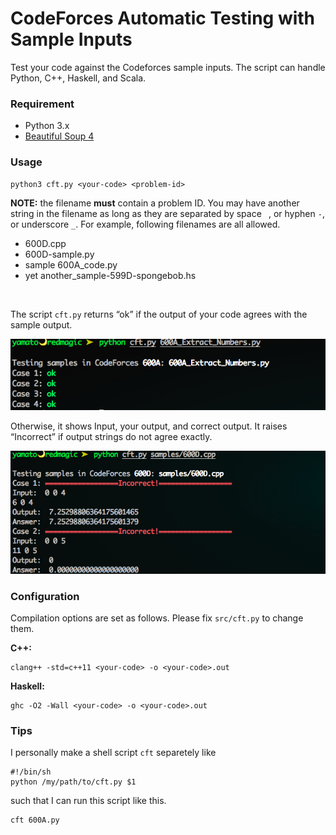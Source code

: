 CodeForces Automatic Testing with Sample Inputs
==============================================


Test your code against the Codeforces sample inputs. The script can handle
Python, C++, Haskell, and Scala.

### Requirement
- Python 3.x
- [Beautiful Soup 4](http://www.crummy.com/software/BeautifulSoup/)


### Usage
~~~~~~~~~~~~~~~~~~~~~~~~~~~~~~~~~~~~~~~~~~~~~~~~~~~~~~~~~~~~~~~~~~~~~~~~~~~~~~~~
python3 cft.py <your-code> <problem-id>
~~~~~~~~~~~~~~~~~~~~~~~~~~~~~~~~~~~~~~~~~~~~~~~~~~~~~~~~~~~~~~~~~~~~~~~~~~~~~~~~

**NOTE:** the filename **must** contain a problem ID. You may have another
string in the filename as long as they are separated by space ` `, or hyphen `-`, or
underscore `_`. For example, following filenames are all allowed.
-   600D.cpp
-   600D-sample.py
-   sample 600A\_code.py
-   yet another\_sample-599D-spongebob.hs

 

The script `cft.py` returns “ok” if the output of your code agrees with the
sample output.

![](<screenshots/py_600a.png>)

Otherwise, it shows Input, your output, and correct output. It raises
“Incorrect” if output strings do not agree exactly.

![](<screenshots/cpp_600d.png>)


### Configuration
Compilation options are set as follows. Please fix `src/cft.py` to change them.

**C++:**
```
clang++ -std=c++11 <your-code> -o <your-code>.out
```

**Haskell:**
```
ghc -O2 -Wall <your-code> -o <your-code>.out
```


### Tips

I personally make a shell script `cft` separetely like
```
#!/bin/sh
python /my/path/to/cft.py $1
```

such that I can run this script like this.
```
cft 600A.py
```